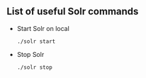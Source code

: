 ## List of useful Solr commands

* Start Solr on local

  `./solr start`


* Stop Solr

  `./solr stop`